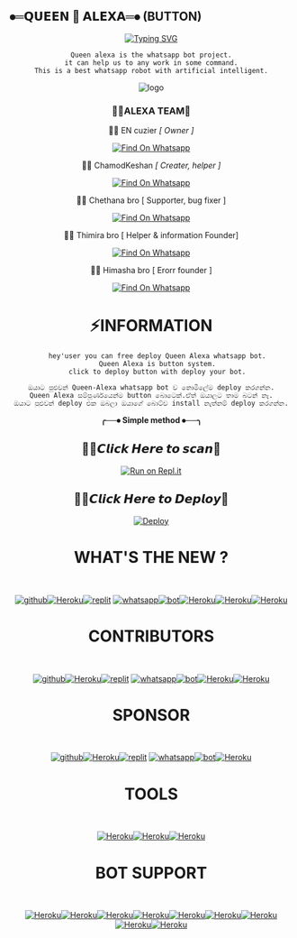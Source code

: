 ##  ⦁═𝗤𝗨𝗘𝗘𝗡 👸 𝗔𝗟𝗘𝗫𝗔═⦁ (BUTTON)


<div align="center">
 <a href="https://github.com/ChamodKeshan/Queen-Alexa">
        <img
            src="https://readme-typing-svg.herokuapp.com?size=33&width=1000&lines=Welcome+To+Queen+alexa...;Created+by+ChamodKeshan...;Owner+by+En-cuzier...;Frist+aleXa+system+whatsapp+bot...;Alexa+is+super+speed...;Thank+You+For+Visiting+us"
            alt="Typing SVG"
        />
    </a>
</p>

    Queen alexa is the whatsapp bot project.
    it can help us to any work in some command.
    This is a best whatsapp robot with artificial intelligent.
<p align="center">
 
    
    

  



    

<p align="center">



![logo](https://telegra.ph/file/d1eb8fabf9e772e419f1c.jpg)




### 🧚‍♀️ALEXA TEAM💫


👨‍💻  EN cuzier *[ Owner ]*

[![Find On Whatsapp ](https://img.shields.io/badge/➤Findon-whatsapp-red.svg)](https://Wa.me/+94770828171)

  👨‍💻  ChamodKeshan *[ Creater, helper ]*

[![Find On Whatsapp ](https://img.shields.io/badge/➤Findon-whatsapp-red.svg)](https://Wa.me/+94786825798)


👨‍💻  Chethana bro [ Supporter, bug fixer ]

[![Find On Whatsapp ](https://img.shields.io/badge/➤Findon-Whatsapp-blue.svg)](https://Wa.me/+94766598862)

👨‍💻  Thimira bro  [ Helper & information Founder]

[![Find On Whatsapp ](https://img.shields.io/badge/➤Findon-whatsapp-blue.svg)](https://Wa.me/+94781508896)

👨‍💻 Himasha bro   [  Erorr founder ]

[![Find On Whatsapp ](https://img.shields.io/badge/➤Findon-whatsapp-blue.svg)](https://Wa.me/+94762657701)

 # ⚡INFORMATION
   
````test
   hey'user you can free deploy Queen Alexa whatsapp bot.
   Queen Alexa is button system.
   click to deploy button with deploy your bot.
  ````
  ````test
  ඔයාට පුළුවන් Queen-Alexa whatsapp bot ව නොමිලේම deploy කරගන්න.
  Queen Alexa සම්පූර්ණයෙන්ම button බොටෙක්.ඒත් ඔයාලට තාම බටන් නෑ.
  ඔයාට පුළුවන් deploy එක ඔබලා ඔයාගේ බොට්ව install නැත්නම් deploy කරගන්න.
  ````
 
**╭──⦁ Simple method ⦁──╮**

## 🧚‍♀️𝘾𝙡𝙞𝙘𝙠 𝙃𝙚𝙧𝙚 𝙩𝙤 𝙨𝙘𝙖𝙣💫
[![Run on Repl.it](https://repl.it/badge/github/phaticusthiccy/WhatsAsenaDuplicated)](https://repl.it/@phaticusthiccy/WhatsAsena-QR)


## 🧚‍♀️𝘾𝙡𝙞𝙘𝙠 𝙃𝙚𝙧𝙚 𝙩𝙤 𝘿𝙚𝙥𝙡𝙤𝙮💫
[![Deploy](https://www.herokucdn.com/deploy/button.svg)](https://heroku.com/deploy?template=https://github.com/ChamodKeshan/Queen-Alexa)
 
#            WHAT'S THE NEW ?
   <br/> <div align="center">
[![github](https://github.com/github.png?size=100)](https://github.com/ChamodKeshan/Queen-Alexa)[![Heroku](https://github.com/heroku.png?size=89)](https://heroku.com/deploy?template=https://github.com/ChamodKeshan/Queen-Alexa)[![replit](https://github.com/replit.png?size=100)](https://github.com/ChamodKeshan/Queen-Alexa) [![whatsapp](https://github.com/whatsapp.png?size=89)](https://ChamodKeshan/Queen-Alexa)[![bot](https://github.com/youtube.png?size=89)](https://github.com/ChamodKeshan/Queen-Alexa)[![Heroku](https://github.com/facebook.png?size=89)](https://ChamodKeshan/Queen-Alexa)[![Heroku](https://github.com/instagram.png?size=89)](https://github.com/ChamodKeshan/Queen-Alexa)[![Heroku](https://github.com/you-tube.png?size=89)](https://github.com/ChamodKeshan/Queen-Alexa)<br/>
</div>
  
#              CONTRIBUTORS
  <br/> <div align="center">
[![github](https://github.com/ChamodKeshan.png?size=50)](https://github.com/ChamodKeshan)[![Heroku](https://github.com/En-cuzier.png?size=50)](https://github.com/En-cuzier)[![replit](https://github.com/xneon2.png?size=50)](https://github.com/xneon2) [![whatsapp](https://github.com/TOXIC-DEVIL.png?size=50)](https://github.com/TOXIC-DEVIL)[![bot](https://github.com/kawithma.png?size=50)](https://github.com/ChamodKeshan)[![Heroku](https://github.com/Chamodya-official.png?size=50)](https://github.com/Chamodya-official)[![Heroku](https://github.com/sha-nuxx.png?size=50)](https://github.com/sha-nuxx)<br/> 
</div>
  
#              SPONSOR
   
  <br/> <div align="center">
[![github](https://github.com/Queen-Alexa.png?size=50)](https://github.com/ChamodKeshan/Queen-Alexa)[![Heroku](https://github.com/aleXa.png?size=50)](https://ChamodKeshan/Queen-Alexa)[![replit](https://github.com/yusufusta.png?size=50)](https://github.com/ChamodKeshan/Queen-Alexa) [![whatsapp](https://github.com/alexi.png?size=50)](https://github.com/ChamodKeshan/Queen-Alexa)[![bot](https://github.com/phaticusthiccy.png?size=50)](https://github.com/ChamodKeshan/Queen-Alexa)[![Heroku](https://github.com/adiwajshing.png?size=50)](https://ChamodKeshan/Queen-Alexa)<br/> 
</div>

#              TOOLS
   <br/> <div align="center">
  [![Heroku](https://github.com/telegraph.png?size=50)](https://github.com/ChamodKeshan/Queen-Alexa)[![Heroku](https://github.com/remove-bg.png?size=50)](https://github.com/ChamodKeshan/Queen-Alexa)[![Heroku](https://github.com/Google.png?size=50)](https://github.com/ChamodKeshan/Queen-Alexa)
   
#             BOT SUPPORT
   <br/> <div align="center">
   [![Heroku](https://github.com/ioc.png?size=50)](https://github.com/ChamodKeshan/Queen-Alexa)[![Heroku](https://github.com/android.png?size=50)](https://github.com/ChamodKeshan/Queen-Alexa)[![Heroku](https://github.com/apple.png?size=50)](https://github.com/ChamodKeshan/Queen-Alexa)[![Heroku](https://github.com/Huawei.png?size=50)](https://github.com/ChamodKeshan/Queen-Alexa)[![Heroku](https://github.com/Samsung.png?size=50)](https://github.com/ChamodKeshan/Queen-Alexa)[![Heroku](https://github.com/intel.png?size=50)](https://github.com/ChamodKeshan/Queen-Alexa)[![Heroku](https://github.com/desktop.png?size=50)](https://github.com/ChamodKeshan/Queen-Alexa)[![Heroku](https://github.com/dell.png?size=50)](https://github.com/ChamodKeshan/Queen-Alexa)[![Heroku](https://github.com/Microsoft.png?size=50)](https://github.com/ChamodKeshan/Queen-Alexa)
   
   
   
   
   
   

